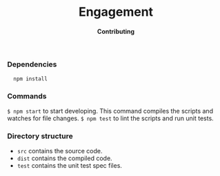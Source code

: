 <h1 align="center">Engagement<br></h1>
<h4 align="center">Contributing</h4>
<br>

### Dependencies

```unix
  npm install
```

### Commands

`$ npm start` to start developing. This command compiles the scripts and watches for file changes.
`$ npm test` to lint the scripts and run unit tests.

### Directory structure

- `src` contains the source code.
- `dist` contains the compiled code.
- `test` contains the unit test spec files.

